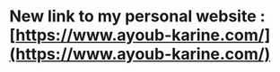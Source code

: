 # New link to my personal website : [https://www.ayoub-karine.com/](https://www.ayoub-karine.com/)



